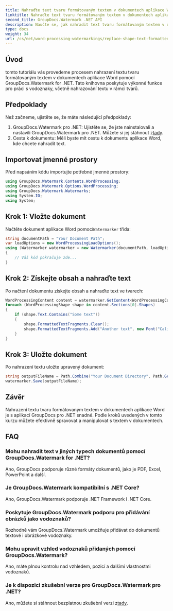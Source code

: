 ```yaml
---
title: Nahraďte text tvaru formátovaným textem v dokumentech aplikace Word
linktitle: Nahraďte text tvaru formátovaným textem v dokumentech aplikace Word
second_title: GroupDocs.Watermark .NET API
description: Naučte se, jak nahradit text tvaru formátovaným textem v dokumentech aplikace Word pomocí GroupDocs.Watermark for .NET. Vaše možnosti úpravy dokumentů bez námahy.
type: docs
weight: 34
url: /cs/net/word-processing-watermarkings/replace-shape-text-formatted-text-word-docs/
---
```

## Úvod
tomto tutoriálu vás provedeme procesem nahrazení textu tvaru formátovaným textem v dokumentech aplikace Word pomocí GroupDocs.Watermark for .NET. Tato knihovna poskytuje výkonné funkce pro práci s vodoznaky, včetně nahrazování textu v rámci tvarů.
## Předpoklady
Než začneme, ujistěte se, že máte následující předpoklady:
1.  GroupDocs.Watermark pro .NET: Ujistěte se, že jste nainstalovali a nastavili GroupDocs.Watermark pro .NET. Můžete si jej stáhnout z[tady](https://releases.groupdocs.com/Watermark/net/).
2. Cesta k dokumentu: Měli byste mít cestu k dokumentu aplikace Word, kde chcete nahradit text.

## Importovat jmenné prostory
Před napsáním kódu importujte potřebné jmenné prostory:
```csharp
using GroupDocs.Watermark.Contents.WordProcessing;
using GroupDocs.Watermark.Options.WordProcessing;
using GroupDocs.Watermark.Watermarks;
using System.IO;
using System;
```
## Krok 1: Vložte dokument
 Načtěte dokument aplikace Word pomocí`Watermarker` třída:
```csharp
string documentPath = "Your Document Path";
var loadOptions = new WordProcessingLoadOptions();
using (Watermarker watermarker = new Watermarker(documentPath, loadOptions))
{
    // Váš kód pokračuje zde...
}
```
## Krok 2: Získejte obsah a nahraďte text
Po načtení dokumentu získejte obsah a nahraďte text ve tvarech:
```csharp
WordProcessingContent content = watermarker.GetContent<WordProcessingContent>();
foreach (WordProcessingShape shape in content.Sections[0].Shapes)
{
    if (shape.Text.Contains("Some text"))
    {
        shape.FormattedTextFragments.Clear();
        shape.FormattedTextFragments.Add("Another text", new Font("Calibri", 19, FontStyle.Bold), Color.Red, Color.Aqua);
    }
}
```
## Krok 3: Uložte dokument
Po nahrazení textu uložte upravený dokument:
```csharp
string outputFileName = Path.Combine("Your Document Directory", Path.GetFileName(documentPath));
watermarker.Save(outputFileName);
```

## Závěr
Nahrazení textu tvaru formátovaným textem v dokumentech aplikace Word je s aplikací GroupDocs pro .NET snadné. Podle kroků uvedených v tomto kurzu můžete efektivně spravovat a manipulovat s textem v dokumentech.

## FAQ
### Mohu nahradit text v jiných typech dokumentů pomocí GroupDocs.Watermark for .NET?
Ano, GroupDocs podporuje různé formáty dokumentů, jako je PDF, Excel, PowerPoint a další.
### Je GroupDocs.Watermark kompatibilní s .NET Core?
Ano, GroupDocs.Watermark podporuje .NET Framework i .NET Core.
### Poskytuje GroupDocs.Watermark podporu pro přidávání obrázků jako vodoznaků?
Rozhodně vám GroupDocs.Watermark umožňuje přidávat do dokumentů textové i obrázkové vodoznaky.
### Mohu upravit vzhled vodoznaků přidaných pomocí GroupDocs.Watermark?
Ano, máte plnou kontrolu nad vzhledem, pozicí a dalšími vlastnostmi vodoznaků.
### Je k dispozici zkušební verze pro GroupDocs.Watermark pro .NET?
 Ano, můžete si stáhnout bezplatnou zkušební verzi z[tady](https://releases.groupdocs.com/).
